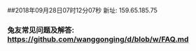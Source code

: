 ##2018年09月28日07时12分07秒 新址: 159.65.185.75
### 兔友常见问题及解答: https://github.com/wanggonging/d/blob/w/FAQ.md
